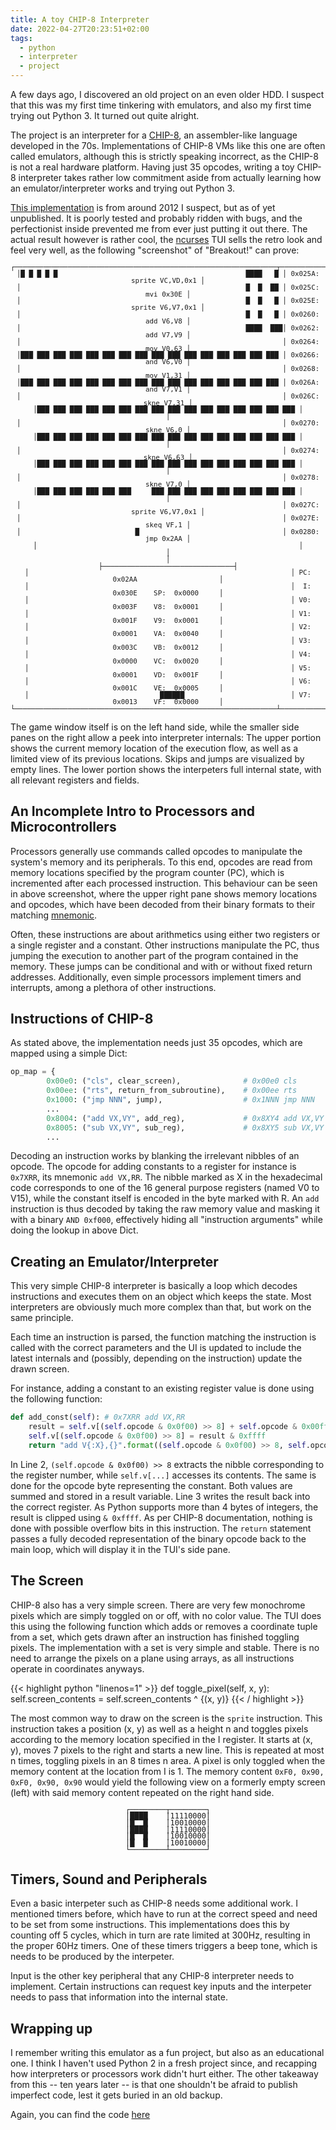 ```yaml
---
title: A toy CHIP-8 Interpreter
date: 2022-04-27T20:23:51+02:00
tags:
  - python
  - interpreter
  - project
---
```


A few days ago, I discovered an old project on an even older HDD. I suspect
that this was my first time tinkering with emulators, and also my first time
trying out Python 3. It turned out quite alright.

The project is an interpreter for a [CHIP-8][0], an assembler-like language
developed in the 70s. Implementations of CHIP-8 VMs like this one are often
called emulators, although this is strictly speaking incorrect, as the CHIP-8
is not a real hardware platform. Having just 35 opcodes, writing a toy CHIP-8
interpreter takes rather low commitment aside from actually learning how an
emulator/interpreter works and trying out Python 3.

[This implementation][3] is from around 2012 I suspect, but as of yet
unpublished. It is poorly tested and probably ridden with bugs, and the
perfectionist inside prevented me from ever just putting it out there.
The actual result however is rather cool, the [ncurses][1] TUI sells the retro
look and feel very well, as the following "screenshot" of "Breakout!" can prove:

<center class="override-fontsize" style="font-size: .8rem; line-height: 1;">

```text
┌────────────────────────────────────────────────────────────────┬────────────────────────────────┐
│█ █ █ █ █                                              ████   █ │ 0x025A:       sprite VC,VD,0x1 │
│                                                       █  █  ██ │ 0x025C:              mvi 0x30E │
│                                                       █  █   █ │ 0x025E:       sprite V6,V7,0x1 │
│                                                       █  █   █ │ 0x0260:              add V6,V8 │
│                                                       ████  ███│ 0x0262:              add V7,V9 │
│                                                                │ 0x0264:              mov V0,63 │
│███ ███ ███ ███ ███ ███ ███ ███ ███ ███ ███ ███ ███ ███ ███ ███ │ 0x0266:              and V6,V0 │
│                                                                │ 0x0268:              mov V1,31 │
│███ ███ ███ ███ ███ ███ ███ ███ ███ ███ ███ ███ ███ ███ ███ ███ │ 0x026A:              and V7,V1 │
│                                                                │ 0x026C:             skne V7,31 │
│███ ███ ███ ███ ███ ███ ███ ███ ███ ███ ███ ███ ███ ███ ███ ███ │                                │
│                                                                │ 0x0270:              skne V6,0 │
│███ ███ ███ ███ ███ ███ ███ ███ ███ ███ ███ ███ ███ ███ ███ ███ │                                │
│                                                                │ 0x0274:             skne V6,63 │
│███ ███ ███ ███ ███ ███ ███ ███ ███ ███ ███ ███ ███ ███ ███ ███ │                                │
│                                                                │ 0x0278:              skne V7,0 │
│███ ███ ███ ███ ███ ███     ███ ███ ███ ███ ███ ███ ███ ███ ███ │                                │
│                                                                │ 0x027C:       sprite V6,V7,0x1 │
│                                                                │ 0x027E:              skeq VF,1 │
│                            █                                   │ 0x0280:              jmp 0x2AA │
│                                                                │                                │
│                                                                ├────────────────────────────────┤
│                                                                │ PC:  0x02AA                    │
│                                                                │  I:  0x030E    SP:  0x0000     │
│                                                                │ V0:  0x003F    V8:  0x0001     │
│                                                                │ V1:  0x001F    V9:  0x0001     │
│                                                                │ V2:  0x0001    VA:  0x0040     │
│                                                                │ V3:  0x003C    VB:  0x0012     │
│                                                                │ V4:  0x0000    VC:  0x0020     │
│                                                                │ V5:  0x0001    VD:  0x001F     │
│                                                                │ V6:  0x001C    VE:  0x0005     │
│                                ██████                          │ V7:  0x0013    VF:  0x0000     │
└────────────────────────────────────────────────────────────────┴────────────────────────────────┘
```
</center>

The game window itself is on the left hand side, while the smaller side
panes on the right allow a peek into interpreter internals: The upper portion
shows the current memory location of the execution flow, as well as a limited
view of its previous locations. Skips and jumps are visualized by empty lines.
The lower portion shows the interpeters full internal state, with all relevant
registers and fields.


## An Incomplete Intro to Processors and Microcontrollers
Processors generally use commands called opcodes to manipulate the system's
memory and its peripherals. To this end, opcodes are read from memory locations
specified by the program counter (PC), which is incremented after each
processed instruction. This behaviour can be seen in above screenshot, where
the upper right pane shows memory locations and opcodes, which have been
decoded from their binary formats to their matching [mnemonic][2].

Often, these instructions are about arithmetics using either two registers or a
single register and a constant. Other instructions manipulate the PC, thus
jumping the execution to another part of the program contained in the memory.
These jumps can be conditional and with or without fixed return addresses.
Additionally, even simple processors implement timers and interrupts, among a
plethora of other instructions.

## Instructions of CHIP-8
As stated above, the implementation needs just 35 opcodes, which are mapped
using a simple Dict:

```python {linenos=table}
op_map = {
        0x00e0: ("cls", clear_screen),              # 0x00e0 cls
        0x00ee: ("rts", return_from_subroutine),    # 0x00ee rts
        0x1000: ("jmp NNN", jump),                  # 0x1NNN jmp NNN
        ...
        0x8004: ("add VX,VY", add_reg),             # 0x8XY4 add VX,VY
        0x8005: ("sub VX,VY", sub_reg),             # 0x8XY5 sub VX,VY
        ...
```

Decoding an instruction works by blanking the irrelevant nibbles of an opcode.
The opcode for adding constants to a register for instance is `0x7XRR`, its
mnemonic `add VX,RR`. The nibble marked as X in the hexadecimal code
corresponds to one of the 16 general purpose registers (named V0 to V15), while
the constant itself is encoded in the byte marked with R. An `add` instruction
is thus decoded by taking the raw memory value and masking it with a binary
`AND 0xf000`, effectively hiding all "instruction arguments" while doing the
lookup in above Dict.

## Creating an Emulator/Interpreter

This very simple CHIP-8 interpreter is basically a loop which decodes
instructions and executes them on an object which keeps the state. Most
interpreters are obviously much more complex than that, but work on the same
principle.

Each time an instruction is parsed, the function matching the instruction is
called with the correct parameters and the UI is updated to include the latest
internals and (possibly, depending on the instruction) update the drawn screen.

For instance, adding a constant to an existing register value is done using the
following function:

```python
def add_const(self): # 0x7XRR add VX,RR
    result = self.v[(self.opcode & 0x0f00) >> 8] + self.opcode & 0x00ff
    self.v[(self.opcode & 0x0f00) >> 8] = result & 0xffff
    return "add V{:X},{}".format((self.opcode & 0x0f00) >> 8, self.opcode & 0x00ff)
```

In Line 2, `(self.opcode & 0x0f00) >> 8` extracts the nibble corresponding to
the register number, while `self.v[...]` accesses its contents. The same is
done for the opcode byte representing the constant. Both values are summed and
stored in a result variable. Line 3 writes the result back into the correct
register. As Python supports more than 4 bytes of integers, the result is
clipped using `& 0xffff`. As per CHIP-8 documentation, nothing is done with
possible overflow bits in this instruction. The `return` statement passes a
fully decoded representation of the binary opcode back to the main loop, which
will display it in the TUI's side pane.

## The Screen

CHIP-8 also has a very simple screen. There are very few monochrome pixels
which are simply toggled on or off, with no color value. The TUI does this
using the following function which adds or removes a coordinate tuple from a
set, which gets drawn after an instruction has finished toggling pixels. The
implementation with a set is very simple and stable. There is no need to
arrange the pixels on a plane using arrays, as all instructions operate in
coordinates anyways.

{{< highlight python "linenos=1" >}}
def toggle_pixel(self, x, y):
    self.screen_contents = self.screen_contents ^ {(x, y)}
{{< / highlight >}}

The most common way to draw on the screen is the `sprite` instruction. This
instruction takes a position (x, y) as well as a height n and toggles pixels
according to the memory location specified in the I register. It starts at (x,
y), moves 7 pixels to the right and starts a new line. This is repeated at most
n times, toggling pixels in an 8 times n area. A pixel is only toggled when the
memory content at the location from I is 1. The memory content `0xF0, 0x90,
0xF0, 0x90, 0x90` would yield the following view on a formerly empty screen
(left) with said memory content repeated on the right hand side.

<center style="line-height: .9;">

```text
┌────────┬────────┐
|████    |11110000|
|█  █    |10010000|
|████    |11110000|
|█  █    |10010000|
|█  █    |10010000|
└────────┴────────┘
```
</center>

## Timers, Sound and Peripherals

Even a basic interpeter such as CHIP-8 needs some additional work. I mentioned
timers before, which have to run at the correct speed and need to be set from
some instructions. This implementations does this by counting off 5 cycles, which in
turn are rate limited at 300Hz, resulting in the proper 60Hz timers.
One of these timers triggers a beep tone, which is needs to be produced by the
interpeter.

Input is the other key peripheral that any CHIP-8 interpreter needs to
implement. Certain instructions can request key inputs and the interpeter needs
to pass that information into the internal state.

## Wrapping up

I remember writing this emulator as a fun project, but also as an educational
one. I think I haven't used Python 2 in a fresh project since, and recapping
how interpreters or processors work didn't hurt either. The other takeaway from
this -- ten years later -- is that one shouldn't be afraid to publish imperfect
code, lest it gets buried in an old backup.

Again, you can find the code [here][3]

[0]: https://en.wikipedia.org/wiki/CHIP-8
[1]: https://www.gnu.org/software/ncurses/
[2]: https://en.wikipedia.org/wiki/Assembly_language#Opcode_mnemonics_and_extended_mnemonics
[3]: https://github.com/debugloop/chip8

[^1]: [Computer Architecture: A Quantitative Approach](https://dl.acm.org/doi/book/10.5555/1999263) by Hennessy & Patterson
